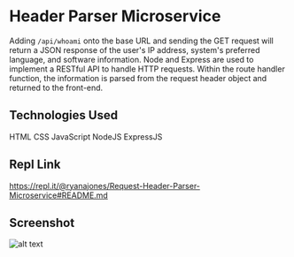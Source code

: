 # Header Parser Microservice

Adding `/api/whoami` onto the base URL and sending the GET request will return a JSON response of the user's IP address, system's preferred language, and software information. Node and Express are used to implement a RESTful API to handle HTTP requests. Within the route handler function, the information is parsed from the request header object and returned to the front-end.

## Technologies Used

HTML CSS JavaScript NodeJS ExpressJS

## Repl Link

https://repl.it/@ryanajones/Request-Header-Parser-Microservice#README.md

## Screenshot

![alt text](https://i.imgur.com/OA2v8yp.png)
